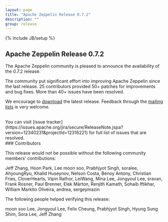 ```yaml
---
layout: page
title: "Apache Zeppelin Release 0.7.2"
description: ""
group: release
---
```

<!--
Licensed under the Apache License, Version 2.0 (the "License");
you may not use this file except in compliance with the License.
You may obtain a copy of the License at

http://www.apache.org/licenses/LICENSE-2.0

Unless required by applicable law or agreed to in writing, software
distributed under the License is distributed on an "AS IS" BASIS,
WITHOUT WARRANTIES OR CONDITIONS OF ANY KIND, either express or implied.
See the License for the specific language governing permissions and
limitations under the License.
-->
{% include JB/setup %}

## Apache Zeppelin Release 0.7.2

The Apache Zeppelin community is pleased to announce the availability of the 0.7.2 release.

The community put significant effort into improving Apache Zeppelin since the last release.
25 contributors provided 50+ patches for improvements and bug fixes.
More than 40+ issues have been resolved.

We encourage to [download](../../download.html) the latest release. Feedback through the [mailing lists](../../community.html) is very welcome.

<br />
You can visit [issue tracker](https://issues.apache.org/jira/secure/ReleaseNote.jspa?version=12340231&projectId=12316221) for full list of issues that are resolved.


<br />
### Contributors

This release would not be possible without the following community members' contributions:

Jeff Zhang, Hoon Park, Lee moon soo, Prabhjyot Singh, soralee, AhyoungRyu, Khalid Huseynov, Nelson Costa, Benoy Antony, Christian Fries, CloverHearts, Vipin Rathor, LeiWang, Mina Lee, Jongyoul Lee, sravan, Frank Rosner, Paul Brenner, Elek Márton, Renjith Kamath, Sohaib Iftikhar, William Markito Oliveira, andrea, sergeymazin

The following people helped verifying this release:

moon soo Lee, Jongyoul Lee, Felix Cheung, Prabhjyot Singh, Hyung Sung Shim, Sora Lee, Jeff Zhang
